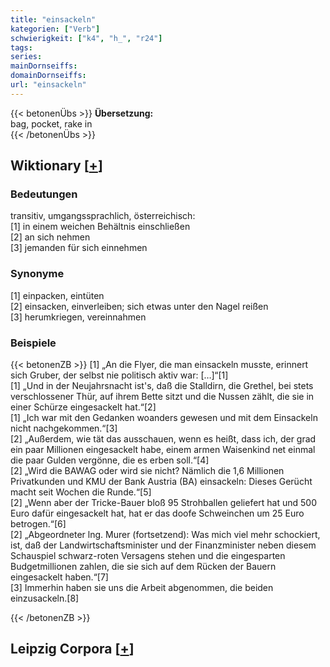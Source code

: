 ```yaml
---
title: "einsackeln"
kategorien: ["Verb"]
schwierigkeit: ["k4", "h_", "r24"]
tags:
series:
mainDornseiffs:
domainDornseiffs:
url: "einsackeln"
---
```


{{< betonenÜbs >}}
**Übersetzung:**  
bag, pocket, rake in  
{{< /betonenÜbs >}}

## Wiktionary [[+](https://de.wiktionary.org/wiki/einsackeln)]

### Bedeutungen
transitiv, umgangssprachlich, österreichisch:  
[1] in einem weichen Behältnis einschließen  
[2] an sich nehmen  
[3] jemanden für sich einnehmen  

### Synonyme
[1] einpacken, eintüten  
[2] einsacken, einverleiben; sich etwas unter den Nagel reißen  
[3] herumkriegen, vereinnahmen  

### Beispiele
{{< betonenZB >}}
[1] „An die Flyer, die man einsackeln musste, erinnert sich Gruber, der selbst nie politisch aktiv war: […]“[1]  
[1] „Und in der Neujahrsnacht ist's, daß die Stalldirn, die Grethel, bei stets verschlossener Thür, auf ihrem Bette sitzt und die Nussen zählt, die sie in einer Schürze eingesackelt hat.“[2]  
[1] „Ich war mit den Gedanken woanders gewesen und mit dem Einsackeln nicht nachgekommen.“[3]  
[2] „Außerdem, wie tät das ausschauen, wenn es heißt, dass ich, der grad ein paar Millionen eingesackelt habe, einem armen Waisenkind net einmal die paar Gulden vergönne, die es erben soll.“[4]  
[2] „Wird die BAWAG oder wird sie nicht? Nämlich die 1,6 Millionen Privatkunden und KMU der Bank Austria (BA) einsackeln: Dieses Gerücht macht seit Wochen die Runde.“[5]  
[2] „Wenn aber der Tricke-Bauer bloß 95 Strohballen geliefert hat und 500 Euro dafür eingesackelt hat, hat er das doofe Schweinchen um 25 Euro betrogen.“[6]  
[2] „Abgeordneter lng. Murer (fortsetzend): Was mich viel mehr schockiert, ist, daß der Landwirtschaftsminister und der Finanzminister neben diesem Schauspiel schwarz-roten Versagens stehen und die eingesparten Budgetmillionen zahlen, die sie sich auf dem Rücken der Bauern eingesackelt haben.“[7]  
[3] Immerhin haben sie uns die Arbeit abgenommen, die beiden einzusackeln.[8]  

{{< /betonenZB >}}

## Leipzig Corpora [[+](https://corpora.uni-leipzig.de/en/res?word=einsackeln&corpusId=deu_newscrawl-public_2018)]

